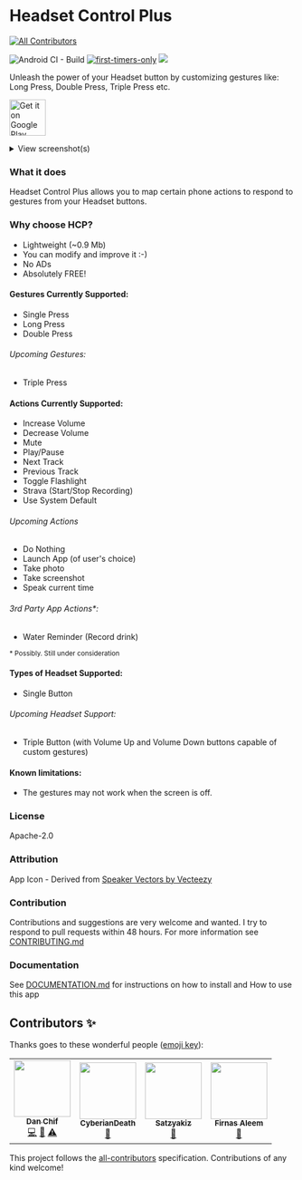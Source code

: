 Headset Control Plus
====
<!-- ALL-CONTRIBUTORS-BADGE:START - Do not remove or modify this section -->
[![All Contributors](https://img.shields.io/badge/all_contributors-4-orange.svg?style=flat-square)](#contributors-)
<!-- ALL-CONTRIBUTORS-BADGE:END -->
![Android CI - Build](https://github.com/nadchif/headset-control-plus/workflows/Android%20CI%20-%20Build/badge.svg)
[![first-timers-only](https://img.shields.io/badge/first--timers--only-friendly-blue.svg?style=flat-square)](https://www.firsttimersonly.com/)
[<img src="https://img.shields.io/badge/slack-@ossenthusiasts-brown.svg?logo=slack">](https://ossenthusiasts.slack.com/)

Unleash the power of your Headset button by customizing gestures like: Long Press, Double Press, Triple Press etc.

<!-- markdownlint-disable -->
<a href='https://play.google.com/store/apps/details?id=com.chif.headsetcontrolplus&pcampaignid=pcampaignidMKT-Other-global-all-co-prtnr-py-PartBadge-Mar2515-1'><img alt='Get it on Google Play' src='https://play.google.com/intl/en_us/badges/static/images/badges/en_badge_web_generic.png' height="64"/></a>
<!-- markdownlint-enable -->

<details>
  <summary>
    View screenshot(s)
  </summary>
  
  ![image](https://raw.githubusercontent.com/nadchif/headset-control-plus/master/extra/Screenshot1_small.jpg)
  
</details>

### What it does
Headset Control Plus allows you to map certain phone actions to respond to gestures from your Headset buttons.

### Why choose HCP?

* Lightweight (~0.9 Mb)
* You can modify and improve it :-)
* No ADs
* Absolutely FREE!

#### Gestures Currently Supported:
* Single Press
* Long Press
* Double Press

###### Upcoming Gestures:
* Triple Press

#### Actions Currently Supported:
* Increase Volume
* Decrease Volume
* Mute 
* Play/Pause
* Next Track
* Previous Track
* Toggle Flashlight
* Strava (Start/Stop Recording)
* Use System Default

###### Upcoming Actions
* Do Nothing
* Launch App (of user's choice)
* Take photo
* Take screenshot
* Speak current time

###### 3rd Party App Actions*:
* Water Reminder (Record drink)

<sup>\* Possibly. Still under consideration</sup>

#### Types of Headset Supported:
* Single Button

###### Upcoming Headset Support:
* Triple Button (with Volume Up and Volume Down buttons capable of custom gestures)

#### Known limitations:
* The gestures may not work when the screen is off.

### License
Apache-2.0

### Attribution
App Icon - Derived from [Speaker Vectors by Vecteezy](https://www.vecteezy.com/free-vector/speaker)

### Contribution
Contributions and suggestions are very welcome and wanted. I try to respond to pull requests within 48 hours. For more information see [CONTRIBUTING.md](https://github.com/nadchif/headset-control-plus/blob/master/CONTRIBUTING.md)

### Documentation
See [DOCUMENTATION.md](#) for instructions on how to install and How to use this app


## Contributors ✨

Thanks goes to these wonderful people ([emoji key](https://allcontributors.org/docs/en/emoji-key)):

<!-- ALL-CONTRIBUTORS-LIST:START - Do not remove or modify this section -->
<!-- prettier-ignore-start -->
<!-- markdownlint-disable -->
<table>
  <tr>
    <td align="center"><a href="http://aboutchif.com"><img src="https://avatars0.githubusercontent.com/u/47924887?v=4" width="100px;" alt=""/><br /><sub><b>Dan Chif</b></sub></a><br /><a href="https://github.com/nadchif/headset-control-plus/commits?author=nadchif" title="Code">💻</a> <a href="#maintenance-nadchif" title="Maintenance">🚧</a> <a href="https://github.com/nadchif/headset-control-plus/commits?author=nadchif" title="Tests">⚠️</a></td>
    <td align="center"><a href="https://github.com/CyberianDeath"><img src="https://avatars0.githubusercontent.com/u/60200739?v=4" width="100px;" alt=""/><br /><sub><b>CyberianDeath</b></sub></a><br /><a href="https://github.com/nadchif/headset-control-plus/commits?author=CyberianDeath" title="Documentation">📖</a></td>
    <td align="center"><a href="https://github.com/Satzyakiz"><img src="https://avatars2.githubusercontent.com/u/40039258?v=4" width="100px;" alt=""/><br /><sub><b>Satzyakiz</b></sub></a><br /><a href="https://github.com/nadchif/headset-control-plus/commits?author=Satzyakiz" title="Documentation">📖</a></td>
    <td align="center"><a href="https://github.com/AMFIRNAS"><img src="https://avatars1.githubusercontent.com/u/13057271?v=4" width="100px;" alt=""/><br /><sub><b>Firnas Aleem</b></sub></a><br /><a href="https://github.com/nadchif/headset-control-plus/commits?author=AMFIRNAS" title="Documentation">📖</a></td>
  </tr>
</table>

<!-- markdownlint-enable -->
<!-- prettier-ignore-end -->
<!-- ALL-CONTRIBUTORS-LIST:END -->

This project follows the [all-contributors](https://github.com/all-contributors/all-contributors) specification. Contributions of any kind welcome!
